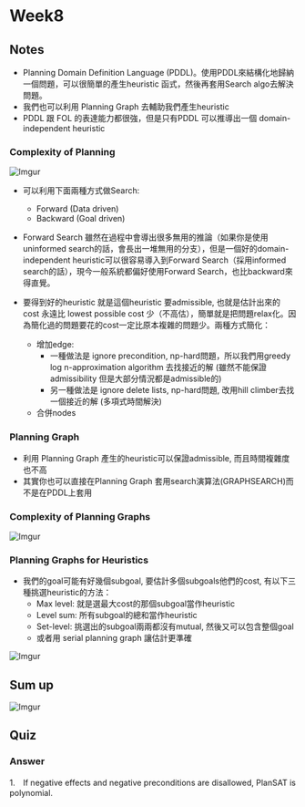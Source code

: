 # Week8

Notes
---

- Planning Domain Definition Language (PDDL)。使用PDDL來結構化地歸納一個問題，可以很簡單的產生heuristic 函式，然後再套用Search algo去解決問題。
- 我們也可以利用 Planning Graph 去輔助我們產生heuristic
- PDDL 跟 FOL 的表達能力都很強，但是只有PDDL 可以推導出一個 domain-independent heuristic

### Complexity of Planning
![Imgur](http://i.imgur.com/BUa3Ugd.png)

- 可以利用下面兩種方式做Search:
    - Forward (Data driven)
    - Backward (Goal driven)
- Forward Search 雖然在過程中會導出很多無用的推論（如果你是使用 uninformed search的話，會長出一堆無用的分支），但是一個好的domain-independent heuristic可以很容易導入到Forward Search（採用informed search的話），現今一般系統都偏好使用Forward Search，也比backward來得直覺。

- 要得到好的heuristic 就是這個heuristic 要admissible, 也就是估計出來的 cost 永遠比 lowest possible cost 少（不高估），簡單就是把問題relax化。因為簡化過的問題要花的cost一定比原本複雜的問題少。兩種方式簡化：
    - 增加edge:
        - 一種做法是 ignore precondition, np-hard問題，所以我們用greedy log n-approximation algorithm 去找接近的解 (雖然不能保證admissibility 但是大部分情況都是admissible的)
        - 另一種做法是 ignore delete lists, np-hard問題, 改用hill climber去找一個接近的解 (多項式時間解決)
    - 合併nodes

### Planning Graph
- 利用 Planning Graph 產生的heuristic可以保證admissible, 而且時間複雜度也不高
- 其實你也可以直接在Planning Graph 套用search演算法(GRAPHSEARCH)而不是在PDDL上套用

### Complexity of Planning Graphs
![Imgur](http://i.imgur.com/tcMynnv.png)

### Planning Graphs for Heuristics
- 我們的goal可能有好幾個subgoal, 要估計多個subgoals他們的cost, 有以下三種挑選heuristic的方法：
    - Max level: 就是選最大cost的那個subgoal當作heuristic
    - Level sum: 所有subgoal的總和當作heuristic
    - Set-level: 挑選出的subgoal兩兩都沒有mutual, 然後又可以包含整個goal
    - 或者用 serial planning graph 讓估計更準確

![Imgur](http://i.imgur.com/bd5ShAu.png)


Sum up
---
![Imgur](http://i.imgur.com/Wxs5H97.png)


Quiz
---

### Answer
1.　If negative effects and negative preconditions are disallowed, PlanSAT is polynomial.

